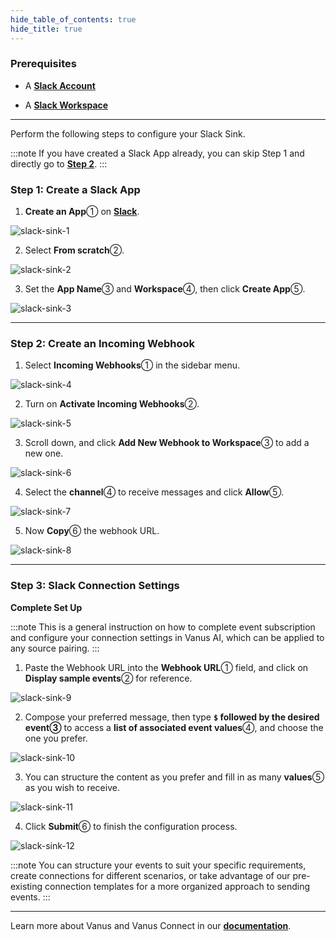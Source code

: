 ```yaml
--- 
hide_table_of_contents: true
hide_title: true
---
```


### Prerequisites

- A [**Slack Account**](https://slack.com)

- A [**Slack Workspace**](https://slack.com/help/articles/206845317-Create-a-Slack-workspace)

---

Perform the following steps to configure your Slack Sink.

:::note
If you have created a Slack App already, you can skip Step 1 and directly go to [**Step 2**](#step-2-create-an-incoming-webhook).
:::

### Step 1: Create a Slack App

1. **Create an App**① on [**Slack**](https://api.slack.com/apps).

![slack-sink-1](images/slack-sink-1.webp)

2. Select **From scratch**②.

![slack-sink-2](images/slack-sink-2.webp)

3. Set the **App Name**③ and **Workspace**④, then click **Create App**⑤.

![slack-sink-3](images/slack-sink-3.webp)

---

### Step 2: Create an Incoming Webhook

1. Select **Incoming Webhooks**① in the sidebar menu.

![slack-sink-4](images/slack-sink-4.webp)

2. Turn on **Activate Incoming Webhooks**②.

![slack-sink-5](images/slack-sink-5.webp)

3. Scroll down, and click **Add New Webhook to Workspace**③ to add a new one.

![slack-sink-6](images/slack-sink-6.webp)

4. Select the **channel**④ to receive messages and click **Allow**⑤.

![slack-sink-7](images/slack-sink-7.webp)

5. Now **Copy**⑥ the webhook URL.

![slack-sink-8](images/slack-sink-8.webp)

---

### Step 3: Slack Connection Settings

**Complete Set Up**

:::note
This is a general instruction on how to complete event subscription and configure your connection settings in Vanus AI, which can be applied to any source pairing.
:::

1. Paste the Webhook URL into the **Webhook URL**① field, and click on **Display sample events**② for reference.

![slack-sink-9](images/slack-sink-9.webp)

2. Compose your preferred message, then type **`$` followed by the desired event③** to access a **list of associated event values**④, and choose the one you prefer.

![slack-sink-10](images/slack-sink-10.webp)

3. You can structure the content as you prefer and fill in as many **values**⑤ as you wish to receive.

![slack-sink-11](images/slack-sink-11.webp)

4. Click **Submit**⑥ to finish the configuration process.

![slack-sink-12](images/slack-sink-12.webp)

:::note
You can structure your events to suit your specific requirements, create connections for different scenarios, or take advantage of our pre-existing connection templates for a more organized approach to sending events.
:::

---

Learn more about Vanus and Vanus Connect in our [**documentation**](https://docs.vanus.ai).
